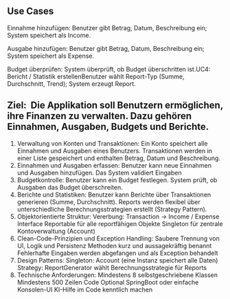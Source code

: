 ## Use Cases
Einnahme hinzufügen: Benutzer gibt Betrag, Datum, Beschreibung ein; System speichert als Income.

Ausgabe hinzufügen: Benutzer gibt Betrag, Datum, Beschreibung ein; System speichert als Expense.

Budget überprüfen: System überprüft, ob Budget überschritten ist.UC4: Bericht / Statistik erstellenBenutzer wählt Report-Typ (Summe, Durchschnitt, Trend); System erzeugt Report.

## Ziel:  Die Applikation soll Benutzern ermöglichen, ihre Finanzen zu verwalten. Dazu gehören Einnahmen, Ausgaben, Budgets und Berichte.

1. Verwaltung von Konten und Transaktionen:
Ein Konto speichert alle Einnahmen und Ausgaben eines Benutzers.
Transaktionen werden in einer Liste gespeichert und enthalten Betrag, Datum und Beschreibung.
2. Einnahmen und Ausgaben erfassen:
Benutzer kann neue Einnahmen und Ausgaben hinzufügen.
Das System validiert Eingaben
3. Budgetkontrolle: 
Benutzer kann ein Budget festlegen.
System prüft, ob Ausgaben das Budget überschreiten.
4. Berichte und Statistiken: 
Benutzer kann Berichte über Transaktionen generieren (Summe, Durchschnitt).
Reports werden flexibel über unterschiedliche Berechnungsstrategien erstellt (Strategy Pattern).
5. Objektorientierte Struktur: 
Vererbung: Transaction -> Income / Expense
Interface Reportable für alle reportfähigen Objekte
Singleton für zentrale Kontoverwaltung (Account)
6. Clean-Code-Prinzipien und Exception Handling: 
Saubere Trennung von UI, Logik und Persistenz
Methoden kurz und aussagekräftig benannt
Fehlerhafte Eingaben werden abgefangen und als Exception behandelt
7. Design Patterns: 
Singleton: Account (eine Instanz speichert alle Daten)
Strategy: ReportGenerator wählt Berechnungsstrategie für Reports
8. Technische Anforderungen: 
Mindestens 8 selbstgeschriebene Klassen
Mindestens 500 Zeilen Code
Optional SpringBoot oder einfache Konsolen-UI
KI-Hilfe im Code kenntlich machen

